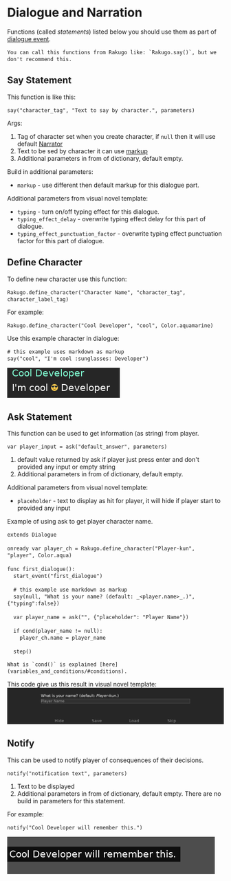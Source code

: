 # Dialogue and Narration

Functions (called _statements_) listed below you should use them as part of [dialogue event](dialogue_node/#create-dialogue-event).

```{note}
You can call this functions from Rakugo like: `Rakugo.say()`, but we don't recommend this.
```

## Say Statement

This function is like this:

```gdscript
say("character_tag", "Text to say by character.", parameters)
```

Args:

1. Tag of character set when you create character, if `null` then it will use default [Narrator](project_setup/#narrator)
1. Text to be sed by character it can use [markup](text.md)
1. Additional parameters in from of dictionary, default empty.

Build in additional parameters:

- `markup` - use different then default markup for this dialogue part.

Additional parameters from visual novel template:

- `typing` - turn on/off typing effect for this dialogue.
- `typing_effect_delay` - overwrite typing effect delay for this part of dialogue.
- `typing_effect_punctuation_factor` - overwrite typing effect punctuation factor for this part of dialogue.

## Define Character

To define new character use this function:

```gdscript
Rakugo.define_character("Character Name", "character_tag", character_label_tag)
```

For example:

```gdscript
Rakugo.define_character("Cool Developer", "cool", Color.aquamarine)
```

Use this example character in dialogue:

```gdscript
# this example uses markdown as markup
say("cool", "I'm cool :sunglasses: Developer")
```

![](dialogue/say.png)

## Ask Statement

This function can be used to get information (as string) from player.

```gdscript
var player_input = ask("default_answer", parameters)
```

1. default value returned by ask if player just press enter and don't provided any input or empty string
2. Additional parameters in from of dictionary, default empty.

Additional parameters from visual novel template:

- `placeholder` - text to display as hit for player, it will hide if player start to provided any input

Example of using ask to get player character name.

```gdscript
extends Dialogue

onready var player_ch = Rakugo.define_character("Player-kun", "player", Color.aqua)

func first_dialogue():
  start_event("first_dialogue")

  # this example use markdown as markup
  say(null, "What is your name? (default: _<player.name>_.)", {"typing":false})

  var player_name = ask("", {"placeholder": "Player Name"})

  if cond(player_name != null):
    player_ch.name = player_name

  step()
```

```{note}
What is `cond()` is explained [here](variables_and_conditions/#conditions).
```

This code give us this result in visual novel template:
![](dialogue/ask.png)

## Notify

This can be used to notify player of consequences of their decisions.

```gdscript
notify("notification text", parameters)
```

<!-- 1. Text to be displayed it can use [markup](text.md) -->

1. Text to be displayed
1. Additional parameters in from of dictionary, default empty.
   There are no build in parameters for this statement.

For example:

```gdscript
notify("Cool Developer will remember this.")
```

![](dialogue/notify.png)
